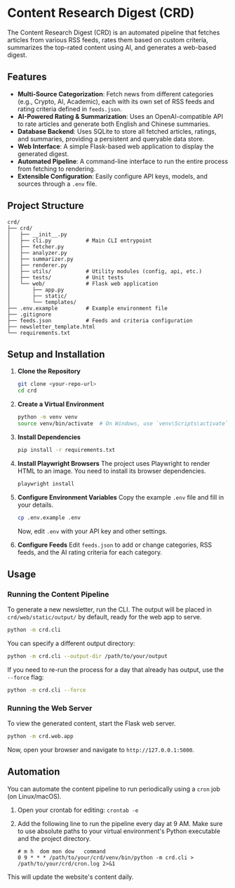 # Content Research Digest (CRD)

The Content Research Digest (CRD) is an automated pipeline that fetches articles from various RSS feeds, rates them based on custom criteria, summarizes the top-rated content using AI, and generates a web-based digest.

## Features

- **Multi-Source Categorization**: Fetch news from different categories (e.g., Crypto, AI, Academic), each with its own set of RSS feeds and rating criteria defined in `feeds.json`.
- **AI-Powered Rating & Summarization**: Uses an OpenAI-compatible API to rate articles and generate both English and Chinese summaries.
- **Database Backend**: Uses SQLite to store all fetched articles, ratings, and summaries, providing a persistent and queryable data store.
- **Web Interface**: A simple Flask-based web application to display the generated digest.
- **Automated Pipeline**: A command-line interface to run the entire process from fetching to rendering.
- **Extensible Configuration**: Easily configure API keys, models, and sources through a `.env` file.

## Project Structure

```
crd/
├── crd/
│   ├── __init__.py
│   ├── cli.py           # Main CLI entrypoint
│   ├── fetcher.py
│   ├── analyzer.py
│   ├── summarizer.py
│   ├── renderer.py
│   ├── utils/           # Utility modules (config, api, etc.)
│   ├── tests/           # Unit tests
│   └── web/             # Flask web application
│       ├── app.py
│       ├── static/
│       └── templates/
├── .env.example         # Example environment file
├── .gitignore
├── feeds.json           # Feeds and criteria configuration
├── newsletter_template.html
└── requirements.txt
```

## Setup and Installation

1.  **Clone the Repository**
    ```bash
    git clone <your-repo-url>
    cd crd
    ```

2.  **Create a Virtual Environment**
    ```bash
    python -m venv venv
    source venv/bin/activate  # On Windows, use `venv\Scripts\activate`
    ```

3.  **Install Dependencies**
    ```bash
    pip install -r requirements.txt
    ```

4.  **Install Playwright Browsers**
    The project uses Playwright to render HTML to an image. You need to install its browser dependencies.
    ```bash
    playwright install
    ```

5.  **Configure Environment Variables**
    Copy the example `.env` file and fill in your details.
    ```bash
    cp .env.example .env
    ```
    Now, edit `.env` with your API key and other settings.

6.  **Configure Feeds**
    Edit `feeds.json` to add or change categories, RSS feeds, and the AI rating criteria for each category.

## Usage

### Running the Content Pipeline

To generate a new newsletter, run the CLI. The output will be placed in `crd/web/static/output/` by default, ready for the web app to serve.

```bash
python -m crd.cli
```

You can specify a different output directory:
```bash
python -m crd.cli --output-dir /path/to/your/output
```

If you need to re-run the process for a day that already has output, use the `--force` flag:
```bash
python -m crd.cli --force
```

### Running the Web Server

To view the generated content, start the Flask web server.

```bash
python -m crd.web.app
```

Now, open your browser and navigate to `http://127.0.0.1:5000`.

## Automation

You can automate the content pipeline to run periodically using a `cron` job (on Linux/macOS).

1.  Open your crontab for editing: `crontab -e`
2.  Add the following line to run the pipeline every day at 9 AM. Make sure to use absolute paths to your virtual environment's Python executable and the project directory.

    ```cron
    # m h  dom mon dow   command
    0 9 * * * /path/to/your/crd/venv/bin/python -m crd.cli > /path/to/your/crd/cron.log 2>&1
    ```

This will update the website's content daily.